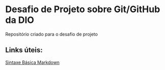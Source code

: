 # Desafio de Projeto sobre Git/GitHub da DIO
Repositório criado para o desafio de projeto

## Links úteis:
[Sintaxe Básica Markdown](https://www.markdownguide.org/basic-syntax/)
